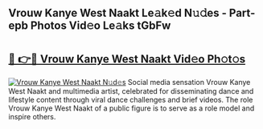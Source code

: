 ## Vrouw Kanye West Naakt Le𝚊k𝚎d N𝚞𝚍es - Part-epb Photos Vid𝚎o Le𝚊ks tGbFw

# <h2><a href="http://fb2cxq5.evod.top/?m=Vrouw+Kanye+West+Naakt">🔗 👉🔴 Vrouw Kanye West Naakt Vid𝚎o Ph𝚘t𝚘s</a></h2>

[![Vrouw Kanye West Naakt N𝚞d𝚎s](https://i.imgur.com/8V9OHl7.gif)](http://fb2cxq5.evod.top/?m=Vrouw+Kanye+West+Naakt)
Social media sensation Vrouw Kanye West Naakt and multimedia artist, celebrated for disseminating dance and lifestyle content through viral dance challenges and brief videos. The role Vrouw Kanye West Naakt of a public figure is to serve as a role model and inspire others. 
